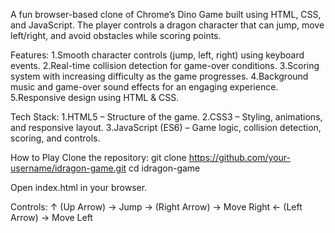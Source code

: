 A fun browser-based clone of Chrome’s Dino Game built using HTML, CSS, and JavaScript.
The player controls a dragon character that can jump, move left/right, and avoid obstacles while scoring points.

Features: 
1.Smooth character controls (jump, left, right) using keyboard events. 
2.Real-time collision detection for game-over conditions.
3.Scoring system with increasing difficulty as the game progresses.
4.Background music and game-over sound effects for an engaging experience.
5.Responsive design using HTML & CSS.


Tech Stack:
1.HTML5 – Structure of the game.
2.CSS3 – Styling, animations, and responsive layout.
3.JavaScript (ES6) – Game logic, collision detection, scoring, and controls.

How to Play
Clone the repository:
git clone https://github.com/your-username/idragon-game.git
cd idragon-game

Open index.html in your browser.

Controls:
↑ (Up Arrow) → Jump
→ (Right Arrow) → Move Right
← (Left Arrow) → Move Left

